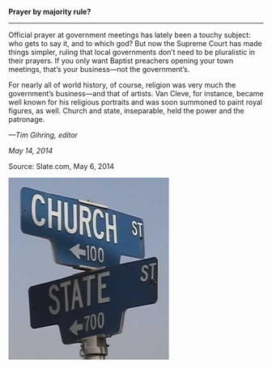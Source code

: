 **Prayer by majority rule?**

****

Official prayer at government meetings has lately been a touchy subject: who gets to say it, and to which god? But now the Supreme Court has made things simpler, ruling that local governments don’t need to be pluralistic in their prayers. If you only want Baptist preachers opening your town meetings, that’s your business—not the government’s. 

For nearly all of world history, of course, religion was very much the government’s business—and that of artists. Van Cleve, for instance, became well known for his religious portraits and was soon summoned to paint royal figures, as well. Church and state, inseparable, held the power and the patronage. 

*—Tim Gihring, editor*

*May 14, 2014*

Source: Slate.com, May 6, 2014

![](../images/14-05-14_72.68_PrayerEDIT-1.png)
